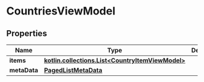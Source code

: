 
# CountriesViewModel

## Properties
Name | Type | Description | Notes
------------ | ------------- | ------------- | -------------
**items** | [**kotlin.collections.List&lt;CountryItemViewModel&gt;**](CountryItemViewModel.md) |  |  [optional]
**metaData** | [**PagedListMetaData**](PagedListMetaData.md) |  |  [optional]



